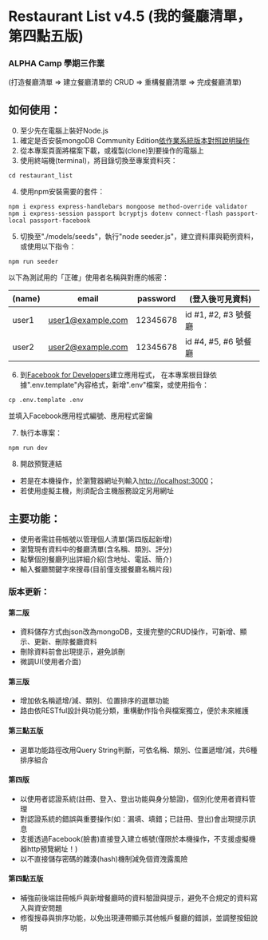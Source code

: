 # Restaurant List v4.5 (我的餐廳清單，第四點五版)

### ALPHA Camp 學期三作業
(打造餐廳清單 => 建立餐廳清單的 CRUD => 重構餐廳清單 => 完成餐廳清單)

## 如何使用：
0. 至少先在電腦上裝好Node.js
1. 確定是否安裝mongoDB Community Edition[依作業系統版本對照說明操作](https://docs.mongodb.com/manual/administration/install-community/)
2. 從本專案頁面將檔案下載，或複製(clone)到要操作的電腦上
3. 使用終端機(terminal)，將目錄切換至專案資料夾：
```
cd restaurant_list
```
4. 使用npm安裝需要的套件：
```
npm i express express-handlebars mongoose method-override validator
npm i express-session passport bcryptjs dotenv connect-flash passport-local passport-facebook
```
5. 切換至"./models/seeds"，執行"node seeder.js"，建立資料庫與範例資料，
或使用以下指令：
```
npm run seeder
```
以下為測試用的「正確」使用者名稱與對應的帳密：

|(name) | email              | password | (登入後可見資料)     |
| ------| -------------------| ---------| --------------------|
| user1 | user1@example.com  | 12345678 | id #1, #2, #3 號餐廳 |
| user2 | user2@example.com  | 12345678 | id #4, #5, #6 號餐廳 |
6. 到[Facebook for Developers](https://developers.facebook.com/)建立應用程式，
在本專案根目錄依據".env.template"內容格式，新增".env"檔案，或使用指令：
```
cp .env.template .env
```
並填入Facebook應用程式編號、應用程式密鑰

7. 執行本專案：
```
npm run dev
```
8. 開啟預覽連結
- 若是在本機操作，於瀏覽器網址列輸入[http://localhost:3000](http://localhost:3000)；
- 若使用虛擬主機，則須配合主機服務設定另用網址

## 主要功能：
- 使用者需註冊帳號以管理個人清單(第四版起新增)
- 瀏覽現有資料中的餐廳清單(含名稱、類別、評分)
- 點擊個別餐廳列出詳細介紹(含地址、電話、簡介)
- 輸入餐廳關鍵字來搜尋(目前僅支援餐廳名稱片段)

### 版本更新：
#### 第二版
- 資料儲存方式由json改為mongoDB，支援完整的CRUD操作，可新增、顯示、更新、刪除餐廳資料
- 刪除資料前會出現提示，避免誤刪
- 微調UI(使用者介面)
#### 第三版
- 增加依名稱遞增/減、類別、位置排序的選單功能
- 路由依RESTful設計與功能分類，重構動作指令與檔案獨立，便於未來維護
#### 第三點五版
- 選單功能路徑改用Query String判斷，可依名稱、類別、位置遞增/減，共6種排序組合
#### 第四版
- 以使用者認證系統(註冊、登入、登出功能與身分驗證)，個別化使用者資料管理
- 對認證系統的錯誤與重要操作(如：漏填、填錯；已註冊、登出)會出現提示訊息
- 支援透過Facebook(臉書)直接登入建立帳號(僅限於本機操作，不支援虛擬機器http預覽網址！)
- 以不直接儲存密碼的雜湊(hash)機制減免個資洩露風險
#### 第四點五版
- 補強前後端註冊帳戶與新增餐廳時的資料驗證與提示，避免不合規定的資料寫入與資安問題
- 修復搜尋與排序功能，以免出現連帶顯示其他帳戶餐廳的錯誤，並調整按鈕說明

